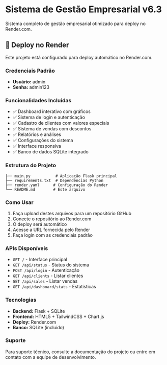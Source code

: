 # Sistema de Gestão Empresarial v6.3

Sistema completo de gestão empresarial otimizado para deploy no Render.com.

## 🚀 Deploy no Render

Este projeto está configurado para deploy automático no Render.com.

### Credenciais Padrão
- **Usuário:** admin
- **Senha:** admin123

### Funcionalidades Incluídas
- ✅ Dashboard interativo com gráficos
- ✅ Sistema de login e autenticação
- ✅ Cadastro de clientes com valores especiais
- ✅ Sistema de vendas com descontos
- ✅ Relatórios e análises
- ✅ Configurações do sistema
- ✅ Interface responsiva
- ✅ Banco de dados SQLite integrado

### Estrutura do Projeto
```
├── main.py           # Aplicação Flask principal
├── requirements.txt  # Dependências Python
├── render.yaml      # Configuração do Render
└── README.md        # Este arquivo
```

### Como Usar
1. Faça upload destes arquivos para um repositório GitHub
2. Conecte o repositório ao Render.com
3. O deploy será automático
4. Acesse a URL fornecida pelo Render
5. Faça login com as credenciais padrão

### APIs Disponíveis
- `GET /` - Interface principal
- `GET /api/status` - Status do sistema
- `POST /api/login` - Autenticação
- `GET /api/clients` - Listar clientes
- `GET /api/sales` - Listar vendas
- `GET /api/dashboard/stats` - Estatísticas

### Tecnologias
- **Backend:** Flask + SQLite
- **Frontend:** HTML5 + TailwindCSS + Chart.js
- **Deploy:** Render.com
- **Banco:** SQLite (incluído)

### Suporte
Para suporte técnico, consulte a documentação do projeto ou entre em contato com a equipe de desenvolvimento.

